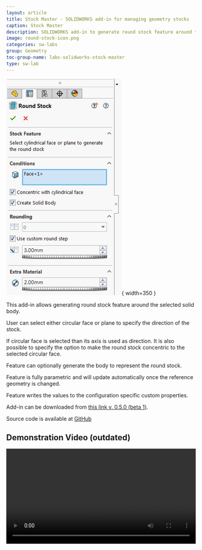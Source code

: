 ```yaml
---
layout: article
title: Stock Master - SOLIDWORKS add-in for managing geometry stocks
caption: Stock Master
description: SOLIDWORKS add-in to generate round stock feature around the input solid body
image: round-stock-icon.png
categories: sw-labs
group: Geometry
toc-group-name: labs-solidworks-stock-master
type: sw-lab
---
```

![Property page for Round Stock feature](round-stock-feature-property-page.png){ width=350 }

This add-in allows generating round stock feature around the selected solid body.

User can select either circular face or plane to specify the direction of the stock.

If circular face is selected than its axis is used as direction. It is also possible to specify the option to make the round stock concentric to the selected circular face.

Feature can optionally generate the body to represent the round stock.

Feature is fully parametric and will update automatically once the reference geometry is changed.

Feature writes the values to the configuration specific custom properties.

Add-in can be downloaded from [this link v. 0.5.0 (beta 1)](https://github.com/codestackdev/stock-fit-geometry/releases/tag/beta1).

Source code is available at [GitHub](https://github.com/codestackdev/stock-fit-geometry)

## Demonstration Video (outdated)

<center>
<video style="width: 100%;height: auto" controls>
  <source src="/labs/solidworks/stock-fit-geometry/stock-fit-geometry-preview-demo.mp4" type="video/mp4">
  Your browser does not support HTML5 video.
</video>
</center>
